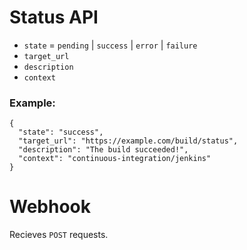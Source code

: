 # Status API
- ```state``` = ```pending``` | ```success``` | ```error``` | ```failure```
- ```target_url```
- ```description```
- ```context```

### Example:
```
{
  "state": "success",
  "target_url": "https://example.com/build/status",
  "description": "The build succeeded!",
  "context": "continuous-integration/jenkins"
}
```

# Webhook
Recieves ```POST``` requests. 

